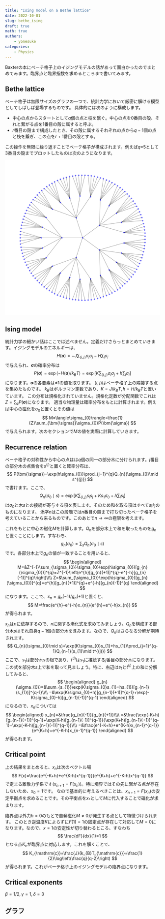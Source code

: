 ```yaml
---
title: "Ising model on a Bethe lattice"
date: 2022-10-01
slug: bethe_ising
draft: true
math: true
authors:
    - yonesuke
categories:
    - Physics
---
```


Baxterの本にベーテ格子上のイジングモデルの話があって面白かったのでまとめてみます。臨界点と臨界指数を求めるところまで書いてみます。

<!-- more -->

## Bethe lattice

ベーテ格子は無限サイズのグラフの一つで、統計力学において厳密に解ける模型としてしばしば登場するものです。
具体的には次のように構成します。

- 中心の点からスタートとして$q$個の点と枝を繋ぐ。中心の点を$0$番目の殻、それと繋がる点を$1$番目の殻に属すると呼ぶ。
- $r$番目の殻まで構成したとき、その殻に属するそれぞれの点から$q-1$個の点と枝を繋ぎ、この点を$r+1$番目の殻とする。

この操作を無限に繰り返すことでベーテ格子が構成されます。例えば$q=$5として3番目の殻までプロットしたものは次のようになります。

![](bethe_lattice.png)

## Ising model
統計力学の細かい話はここでは述べません。定義だけさらっとまとめていきます。イジングモデルのエネルギーは、
$$
H(\bm{\sigma})=-J\sum_{\langle i,j\rangle}\sigma_{i}\sigma_{j}-H\sum_{i}\sigma_{i}
$$
で与えられ、$\bm{\sigma}$の確率分布は
$$
P(\bm{\sigma})=\exp(-H(\bm{\sigma})/k_{B}T)=\exp\left[K\sum_{\langle i,j\rangle}\sigma_{i}\sigma_{j}+h\sum_{i}\sigma_{i}\right]
$$
になります。$\bm{\sigma}$の各要素は$\pm1$の値を取ります。
$\langle i,j\rangle$はベーテ格子上の隣接する点を集めたものです。
$k_{B}$はボルツマン定数であり、$K=J/k_{B}T,h=H/k_{B}T$と置いています。
この分布は規格化されていません。規格化定数が分配関数でこれは$Z=\sum_{\bm{\sigma}}P(\bm{\sigma})$になります。
適当な物理量は確率分布をもとに計算されます。例えば中心の磁化を$\sigma_{0}$と置くとその値は
$$
M=\langle\sigma_{0}\rangle=\frac{1}{Z}\sum_{\bm{\sigma}}\sigma_{0}P(\bm{\sigma})
$$
で与えられます。次のセクションで$M$の値を実際に計算していきます。

## Recurrence relation

ベーテ格子の対称性から中心の点はは$q$個の同一の部分木に分けられます。$j$番目の部分木の点集合を$s^{(j)}$と置くと確率分布は、
$$
P(\bm{\sigma})=\exp(h\sigma_{0})\prod_{j=1}^{q}Q_{n}(\sigma_{0}\mid s^{(j)})
$$
で書けます。ここで、
$$
Q_{n}(\sigma_{0}\mid s) = \exp\left[K\sum_{\langle i,j\rangle}s_{i}s_{j}+Ks_{1}\sigma_{0}+h\sum_{i}s_{i}\right]
$$
は$\sigma_{0}$と木$s$との接続が寄与する項を表します。そのため和を取る項はすべて$s$内のものになります。
添字$n$はこの段階では$n$番目の殻まで打ち切ったベーテ格子を考えていることから来るものです。このあとで$n\to\infty$の極限を考えます。

これをもとに中心の磁化$M$を計算します。$Q_{n}$を部分木上で和を取ったものを$g_{n}$と置くことにします。すなわち、
$$
g_{n}(\sigma_{0})=\sum_{s}Q_{n}(\sigma_{0}\mid s)
$$
です。各部分木上で$g_{n}$の値が一致することを用いると、
$$
\begin{aligned}
M=&Z^{-1}\sum_{\sigma_{0}}\sigma_{0}\exp(h\sigma_{0})[g_{n}(\sigma_{0})]^{q}=Z^{-1}\left(e^{h}[g_{n}(+1)]^{q}-e^{-h}[g_{n}(-1)]^{q}\right)\\\\
Z=&\sum_{\sigma_{0}}\exp(h\sigma_{0})[g_{n}(\sigma_{0})]^{q}=e^{h}[g_{n}(+1)]^{q}+e^{-h}[g_{n}(-1)]^{q}
\end{aligned}
$$
になります。ここで、$x_{n}=g_{n}(-1)/g_{n}(+1)$と置くと、
$$
M=\frac{e^{h}-e^{-h}x_{n}}{e^{h}+e^{-h}x_{n}}
$$
が得られます。

$x_{n}$は$n$に依存するので、$n$に関する漸化式を求めてみましょう。$Q_{n}$を構成する部分木$s$はそれ自身$q-1$個の部分木を含みます。なので、$Q_{n}$はさらなる分解が期待されます。
$$
Q_{n}(\sigma_{0}\mid s)=\exp(K\sigma_{0}s_{1}+hs_{1})\prod_{j=1}^{q-1}Q_{n-1}(s_{1}\mid t^{(j)})
$$
ここで、$s_{1}$は部分木$s$の根であり、$t^{(j)}$は$s_{1}$に接続する$j$番目の部分木になります。
この式を部分木$s$上で和を取って見ましょう。特に、右辺は$s_{1}$と$t^{(j)}$上の和に分解してみると、
$$
\begin{aligned}
g_{n}(\sigma_{0})=&\sum_{s_{1}}\exp(K\sigma_{0}s_{1}+hs_{1})[g_{n-1}(s_{1})]^{q-1}\\\\
=&\exp(K\sigma_{0}+h)[g_{n-1}(+1)]^{q-1}+\exp(-K\sigma_{0}-h)[g_{n-1}(-1)]^{q-1}
\end{aligned}
$$
になるので、$x_{n}$については
$$
\begin{aligned}
x_{n}=&\frac{g_{n}(-1)}{g_{n}(+1)}\\\\
=&\frac{\exp(-K+h)[g_{n-1}(+1)]^{q-1}+\exp(K-h)[g_{n-1}(-1)]^{q-1}}{\exp(K+h)[g_{n-1}(+1)]^{q-1}+\exp(-K-h)[g_{n-1}(-1)]^{q-1}}\\\\
=&\frac{e^{-K+h}+e^{K-h}x_{n-1}^{q-1}}{e^{K+h}+e^{-K-h}x_{n-1}^{q-1}}
\end{aligned}
$$
が得られます。

## Critical point
上の結果をまとめると、$x_{n}$は次のベクトル場
$$
F(x)=\frac{e^{-K+h}+e^{K-h}x^{q-1}}{e^{K+h}+e^{-K-h}x^{q-1}}
$$
で定まる離散力学系です($x_{n+1}=F(x_{n})$)。特に境界ではその先に繋がる点が存在しないため、$x_{0}=1$です。
なので基本的に考えるべきことは、$x_{n+1}=F(x_{n})$の安定平衡点を求めることです。その平衡点を$x_{\ast}$として$M$に代入することで磁化が求まります。

臨界点は外力$h=0$のもとで自発磁化$M\ne0$が発生する点として特徴づけられます。
このとき逆温度$K$によらずに$F(1)=1$の固定点が存在して対応して$M=0$になります。なので、$x=1$の安定性が切り替わるところ、すなわち
$$
\frac{dF}{dx}(1)=1
$$
となる点$K_{\mathrm{c}}$が臨界点に対応します。これを解くことで、
$$
K_{\mathrm{c}}=\frac{J}{k_{B}T_{\mathrm{c}}}=\frac{1}{2}\log\left(\frac{q}{q-2}\right)
$$
が得られます。これがベーテ格子上のイジングモデルの臨界点になります。

## Critical exponents
$\beta=1/2,\gamma=1,\delta=3$

## グラフ